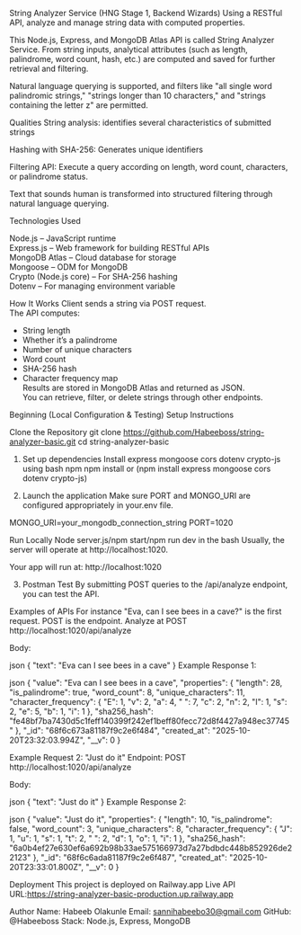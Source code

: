String Analyzer Service (HNG Stage 1, Backend Wizards)
 Using a RESTful API, analyze and manage string data with computed properties.

 This Node.js, Express, and MongoDB Atlas API is called String Analyzer Service.  From string inputs, analytical attributes (such as length, palindrome, word count, hash, etc.) are computed and saved for further retrieval and filtering.

 Natural language querying is supported, and filters like "all single word palindromic strings," "strings longer than 10 characters," and "strings containing the letter z" are permitted.

 Qualities
 String analysis: identifies several characteristics of submitted strings

 Hashing with SHA-256: Generates unique identifiers

 Filtering API: Execute a query according on length, word count, characters, or palindrome status.

 Text that sounds human is transformed into structured filtering through natural language querying.

 Technologies Used

Node.js – JavaScript runtime  
Express.js – Web framework for building RESTful APIs  
MongoDB Atlas – Cloud database for storage  
Mongoose – ODM for MongoDB  
Crypto (Node.js core) – For SHA-256 hashing  
Dotenv – For managing environment variable


 How It Works
Client sends a string via POST request.  
The API computes:
   - String length  
   - Whether it’s a palindrome  
   - Number of unique characters  
   - Word count  
   - SHA-256 hash  
   - Character frequency map  
Results are stored in MongoDB Atlas and returned as JSON.  
You can retrieve, filter, or delete strings through other endpoints.

 Beginning (Local Configuration & Testing)
 Setup Instructions

Clone the Repository
git clone https://github.com/Habeeboss/string-analyzer-basic.git
cd string-analyzer-basic

1. Set up dependencies
Install express mongoose cors dotenv crypto-js using bash npm npm install or (npm install express mongoose cors dotenv crypto-js)

2. Launch the application
Make sure PORT and MONGO_URI are configured appropriately in your.env file.

MONGO_URI=your_mongodb_connection_string
PORT=1020

Run Locally
Node server.js/npm start/npm run dev in the  bash
Usually, the server will operate at http://localhost:1020.

Your app will run at:
http://localhost:1020

3. Postman Test
By submitting POST queries to the /api/analyze endpoint, you can test the API.

Examples of APIs
For instance "Eva, can I see bees in a cave?" is the first request.
POST is the endpoint. Analyze at POST http://localhost:1020/api/analyze

Body:

json
{
  "text": "Eva can I see bees in a cave"
}
Example Response 1:

json
{
  "value": "Eva can I see bees in a cave",
  "properties": {
    "length": 28,
    "is_palindrome": true,
    "word_count": 8,
    "unique_characters": 11,
    "character_frequency": {
      "E": 1,
      "v": 2,
      "a": 4,
      " ": 7,
      "c": 2,
      "n": 2,
      "I": 1,
      "s": 2,
      "e": 5,
      "b": 1,
      "i": 1
    },
    "sha256_hash": "fe48bf7ba7430d5c1feff140399f242ef1beff80fecc72d8f4427a948ec37745"
  },
  "_id": "68f6c673a81187f9c2e6f484",
  "created_at": "2025-10-20T23:32:03.994Z",
  "__v": 0
}  

Example Request 2: "Just do it"
Endpoint: POST http://localhost:1020/api/analyze

Body:

json
{
  "text": "Just do it"
}
Example Response 2:

json
{
  "value": "Just do it",
  "properties": {
    "length": 10,
    "is_palindrome": false,
    "word_count": 3,
    "unique_characters": 8,
    "character_frequency": {
      "J": 1,
      "u": 1,
      "s": 1,
      "t": 2,
      " ": 2,
      "d": 1,
      "o": 1,
      "i": 1
    },
    "sha256_hash": "6a0b4ef27e630ef6a692b98b33ae575166973d7a27bdbdc448b852926de22123"
  },
  "_id": "68f6c6ada81187f9c2e6f487",
  "created_at": "2025-10-20T23:33:01.800Z",
  "__v": 0
}

Deployment
This project is deployed on Railway.app
Live API URL:https://string-analyzer-basic-production.up.railway.app

Author
Name: Habeeb Olakunle
Email: sannihabeebo30@gmail.com
GitHub: @Habeeboss
Stack: Node.js, Express, MongoDB